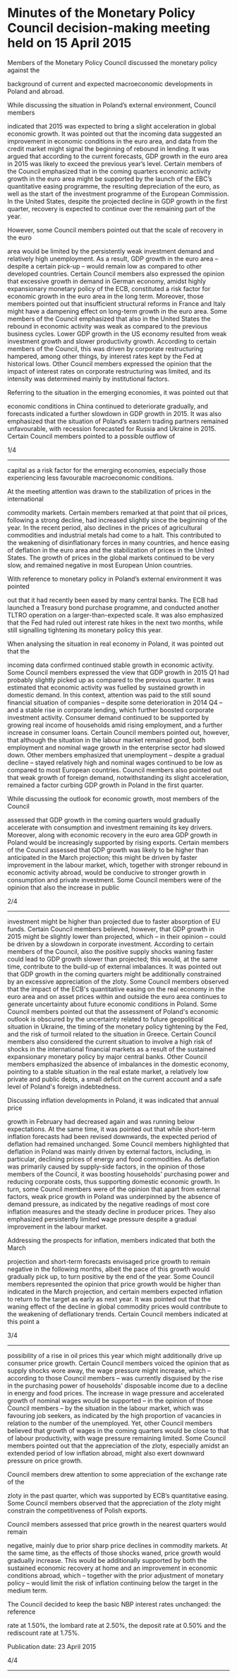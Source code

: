 # Minutes of the Monetary Policy Council decision-making meeting held on 15 April 2015 

Members of the Monetary Policy Council discussed the monetary policy against the

background of current and expected macroeconomic developments in Poland and
abroad.

While discussing the situation in Poland’s external environment, Council members

indicated that 2015 was expected to bring a slight acceleration in global economic
growth. It was pointed out that the incoming data suggested an improvement in
economic conditions in the euro area, and data from the credit market might signal the
beginning of rebound in lending. It was argued that according to the current forecasts,
GDP growth in the euro area in 2015 was likely to exceed the previous year’s level.
Certain members of the Council emphasized that in the coming quarters economic
activity growth in the euro area might be supported by the launch of the EBC’s
quantitative easing programme, the resulting depreciation of the euro, as well as the
start of the investment programme of the European Commission. In the United States,
despite the projected decline in GDP growth in the first quarter, recovery is expected to
continue over the remaining part of the year.

However, some Council members pointed out that the scale of recovery in the euro

area would be limited by the persistently weak investment demand and relatively high
unemployment. As a result, GDP growth in the euro area – despite a certain pick-up –
would remain low as compared to other developed countries. Certain Council members
also expressed the opinion that excessive growth in demand in German economy, amidst
highly expansionary monetary policy of the ECB, constituted a risk factor for economic
growth in the euro area in the long term. Moreover, those members pointed out that
insufficient structural reforms in France and Italy might have a dampening effect on
long-term growth in the euro area. Some members of the Council emphasized that also
in the United States the rebound in economic activity was weak as compared to the
previous business cycles. Lower GDP growth in the US economy resulted from weak
investment growth and slower productivity growth. According to certain members of
the Council, this was driven by corporate restructuring hampered, among other things,
by interest rates kept by the Fed at historical lows. Other Council members expressed the
opinion that the impact of interest rates on corporate restructuring was limited, and its
intensity was determined mainly by institutional factors.

Referring to the situation in the emerging economies, it was pointed out that

economic conditions in China continued to deteriorate gradually, and forecasts indicated
a further slowdown in GDP growth in 2015. It was also emphasized that the situation of
Poland’s eastern trading partners remained unfavourable, with recession forecasted for
Russia and Ukraine in 2015. Certain Council members pointed to a possible outflow of

1/4


-----

capital as a risk factor for the emerging economies, especially those experiencing less
favourable macroeconomic conditions.

At the meeting attention was drawn to the stabilization of prices in the international

commodity markets. Certain members remarked at that point that oil prices, following a
strong decline, had increased slightly since the beginning of the year. In the recent
period, also declines in the prices of agricultural commodities and industrial metals had
come to a halt. This contributed to the weakening of disinflationary forces in many
countries, and hence easing of deflation in the euro area and the stabilization of prices in
the United States. The growth of prices in the global markets continued to be very slow,
and remained negative in most European Union countries.

With reference to monetary policy in Poland’s external environment it was pointed

out that it had recently been eased by many central banks. The ECB had launched a
Treasury bond purchase programme, and conducted another TLTRO operation on a
larger-than-expected scale. It was also emphasized that the Fed had ruled out interest
rate hikes in the next two months, while still signalling tightening its monetary policy
this year.

When analysing the situation in real economy in Poland, it was pointed out that the

incoming data confirmed continued stable growth in economic activity. Some Council
members expressed the view that GDP growth in 2015 Q1 had probably slightly picked
up as compared to the previous quarter. It was estimated that economic activity was
fuelled by sustained growth in domestic demand. In this context, attention was paid to
the still sound financial situation of companies – despite some deterioration in 2014 Q4 –
and a stable rise in corporate lending, which further boosted corporate investment
activity. Consumer demand continued to be supported by growing real income of
households amid rising employment, and a further increase in consumer loans. Certain
Council members pointed out, however, that although the situation in the labour market
remained good, both employment and nominal wage growth in the enterprise sector had
slowed down. Other members emphasized that unemployment – despite a gradual
decline – stayed relatively high and nominal wages continued to be low as compared to
most European countries. Council members also pointed out that weak growth of
foreign demand, notwithstanding its slight acceleration, remained a factor curbing GDP
growth in Poland in the first quarter.

While discussing the outlook for economic growth, most members of the Council

assessed that GDP growth in the coming quarters would gradually accelerate with
consumption and investment remaining its key drivers. Moreover, along with economic
recovery in the euro area GDP growth in Poland would be increasingly supported by
rising exports. Certain members of the Council assessed that GDP growth was likely to
be higher than anticipated in the March projection; this might be driven by faster
improvement in the labour market, which, together with stronger rebound in economic
activity abroad, would be conducive to stronger growth in consumption and private
investment. Some Council members were of the opinion that also the increase in public

2/4


-----

investment might be higher than projected due to faster absorption of EU funds. Certain
Council members believed, however, that GDP growth in 2015 might be slightly lower
than projected, which – in their opinion – could be driven by a slowdown in corporate
investment. According to certain members of the Council, also the positive supply
shocks waning faster could lead to GDP growth slower than projected; this would, at
the same time, contribute to the build-up of external imbalances. It was pointed out that
GDP growth in the coming quarters might be additionally constrained by an excessive
appreciation of the zloty. Some Council members observed that the impact of the ECB's
quantitative easing on the real economy in the euro area and on asset prices within and
outside the euro area continues to generate uncertainty about future economic
conditions in Poland. Some Council members pointed out that the assessment of
Poland's economic outlook is obscured by the uncertainty related to future geopolitical
situation in Ukraine, the timing of the monetary policy tightening by the Fed, and the
risk of turmoil related to the situation in Greece. Certain Council members also
considered the current situation to involve a high risk of shocks in the international
financial markets as a result of the sustained expansionary monetary policy by major
central banks. Other Council members emphasized the absence of imbalances in the
domestic economy, pointing to a stable situation in the real estate market, a relatively
low private and public debts, a small deficit on the current account and a safe level of
Poland's foreign indebtedness.

Discussing inflation developments in Poland, it was indicated that annual price

growth in February had decreased again and was running below expectations. At the
same time, it was pointed out that while short-term inflation forecasts had been revised
downwards, the expected period of deflation had remained unchanged. Some Council
members highlighted that deflation in Poland was mainly driven by external factors,
including, in particular, declining prices of energy and food commodities. As deflation
was primarily caused by supply-side factors, in the opinion of those members of the
Council, it was boosting households' purchasing power and reducing corporate costs,
thus supporting domestic economic growth. In turn, some Council members were of the
opinion that apart from external factors, weak price growth in Poland was underpinned
by the absence of demand pressure, as indicated by the negative readings of most core
inflation measures and the steady decline in producer prices. They also emphasized
persistently limited wage pressure despite a gradual improvement in the labour market.

Addressing the prospects for inflation, members indicated that both the March

projection and short-term forecasts envisaged price growth to remain negative in the
following months, albeit the pace of this growth would gradually pick up, to turn
positive by the end of the year. Some Council members represented the opinion that
price growth would be higher than indicated in the March projection, and certain
members expected inflation to return to the target as early as next year. It was pointed
out that the waning effect of the decline in global commodity prices would contribute to
the weakening of deflationary trends. Certain Council members indicated at this point a

3/4


-----

possibility of a rise in oil prices this year which might additionally drive up consumer
price growth. Certain Council members voiced the opinion that as supply shocks wore
away, the wage pressure might increase, which – according to those Council members –
was currently disguised by the rise in the purchasing power of households' disposable
income due to a decline in energy and food prices. The increase in wage pressure and
accelerated growth of nominal wages would be supported – in the opinion of those
Council members – by the situation in the labour market, which was favouring job
seekers, as indicated by the high proportion of vacancies in relation to the number of the
unemployed. Yet, other Council members believed that growth of wages in the coming
quarters would be close to that of labour productivity, with wage pressure remaining
limited. Some Council members pointed out that the appreciation of the zloty, especially
amidst an extended period of low inflation abroad, might also exert downward pressure
on price growth.

Council members drew attention to some appreciation of the exchange rate of the

zloty in the past quarter, which was supported by ECB’s quantitative easing. Some
Council members observed that the appreciation of the zloty might constrain the
competitiveness of Polish exports.

Council members assessed that price growth in the nearest quarters would remain

negative, mainly due to prior sharp price declines in commodity markets. At the same
time, as the effects of those shocks waned, price growth would gradually increase. This
would be additionally supported by both the sustained economic recovery at home and
an improvement in economic conditions abroad, which – together with the prior
adjustment of monetary policy – would limit the risk of inflation continuing below the
target in the medium term.

The Council decided to keep the basic NBP interest rates unchanged: the reference

rate at 1.50%, the lombard rate at 2.50%, the deposit rate at 0.50% and the rediscount rate
at 1.75%.

Publication date: 23 April 2015

4/4


-----

